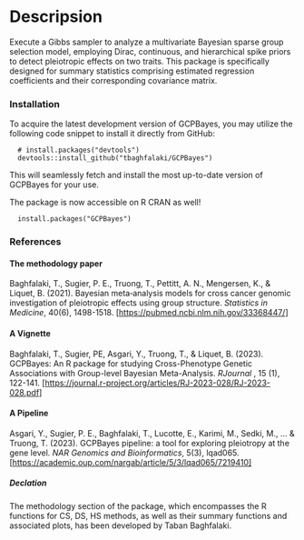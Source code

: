 # Descripsion 
Execute a Gibbs sampler to analyze a multivariate Bayesian sparse group selection model, employing Dirac, continuous, and hierarchical spike priors to detect pleiotropic effects on two traits. This package is specifically designed for summary statistics comprising estimated regression coefficients and their corresponding covariance matrix.

### Installation
To acquire the latest development version of GCPBayes, you may utilize the following code snippet to install it directly from GitHub:

```
  # install.packages("devtools")
  devtools::install_github("tbaghfalaki/GCPBayes")
```
This will seamlessly fetch and install the most up-to-date version of GCPBayes for your use.

The package is now accessible on R CRAN as well!
```
  install.packages("GCPBayes")
```

### References 
#### The methodology paper
Baghfalaki, T., Sugier, P. E., Truong, T., Pettitt, A. N., Mengersen, K., & Liquet, B. (2021). Bayesian meta‐analysis models for cross cancer genomic investigation of pleiotropic effects using group structure. *Statistics in Medicine*, 40(6), 1498-1518. [https://pubmed.ncbi.nlm.nih.gov/33368447/]

#### A Vignette
Baghfalaki, T., Sugier, PE, Asgari, Y., Truong, T., & Liquet, B. (2023). GCPBayes: An R package for studying Cross-Phenotype Genetic Associations with Group-level Bayesian Meta-Analysis. *RJournal* , 15 (1), 122-141. [https://journal.r-project.org/articles/RJ-2023-028/RJ-2023-028.pdf]

#### A Pipeline 
Asgari, Y., Sugier, P. E., Baghfalaki, T., Lucotte, E., Karimi, M., Sedki, M., ... & Truong, T. (2023). GCPBayes pipeline: a tool for exploring pleiotropy at the gene level. *NAR Genomics and Bioinformatics*, 5(3), lqad065. [https://academic.oup.com/nargab/article/5/3/lqad065/7219410]

##### Declation
The methodology section of the package, which encompasses the R functions for CS, DS, HS methods, as well as their summary functions and associated plots, has been developed by Taban Baghfalaki.






